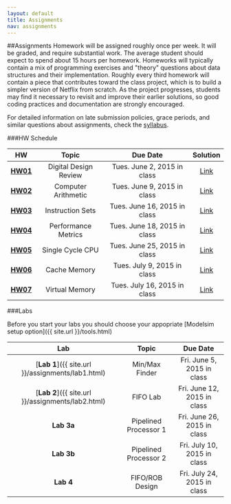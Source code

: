 ```yaml
---
layout: default
title: Assignments
nav: assignments
---
```


##Assignments
Homework will be assigned roughly once per week. It will be graded, and require substantial work. The average student should expect to spend about 15 hours per homework. Homeworks will typically contain a mix of programming exercises and "theory" questions about data structures and their implementation. Roughly every third homework will contain a piece that contributes toward the class project, which is to build a simpler version of Netflix from scratch. As the project progresses, students may find it necessary to revisit and improve their earlier solutions, so good coding practices and documentation are strongly encouraged.

For detailed information on late submission policies, grace periods, and similar questions about assignments, check the [syllabus](http://ee.usc.edu/~redekopp/ee457/Syllabus.pdf).


###HW Schedule

|                      HW                                      |           Topic            |                Due Date                  | Solution |
| :----------------------------------------------------------: | :------------------------: | :-------------------------------------:  | :----: |
| [**HW01**](http://ee.usc.edu/~redekopp/ee457/ee457_hw1.pdf)  | Digital Design Review      | Tues. June 2, 2015 in class   | [Link](http://ee.usc.edu/~redekopp/ee457/ee457_hw1_sol.pdf) |
| [**HW02**](http://ee.usc.edu/~redekopp/ee457/ee457_hw2.pdf)  | Computer Arithmetic      | Tues. June 9, 2015 in class   | [Link](http://ee.usc.edu/~redekopp/ee457/ee457_hw2_sol.pdf) |
| [**HW03**](http://ee.usc.edu/~redekopp/ee457/ee457_hw3.pdf)  | Instruction Sets       | Tues. June 16, 2015 in class   | [Link](http://ee.usc.edu/~redekopp/ee457/ee457_hw3_sol.pdf) |
| [**HW04**](http://ee.usc.edu/~redekopp/ee457/ee457_hw4.pdf)  | Performance Metrics        | Tues. June 18, 2015 in class   |  [Link](http://ee.usc.edu/~redekopp/ee457/ee457_hw4_sol.pdf) |
| [**HW05**](http://ee.usc.edu/~redekopp/ee457/ee457_hw5.pdf)  | Single Cycle CPU        | Tues. June 25, 2015 in class   |  [Link](http://ee.usc.edu/~redekopp/ee457/ee457_hw5_sol.pdf) |
| [**HW06**](http://ee.usc.edu/~redekopp/ee457/ee457_hw6.pdf)  | Cache Memory        | Tues. July 9, 2015 in class   |  [Link](http://ee.usc.edu/~redekopp/ee457/ee457_hw6_sol.pdf) |
| [**HW07**](http://ee.usc.edu/~redekopp/ee457/ee457_hw7.pdf)  | Virtual Memory        | Tues. July 16, 2015 in class   |  [Link](http://ee.usc.edu/~redekopp/ee457/ee457_hw7_sol.pdf) |

###Labs

Before you start your labs you should choose your appopriate [Modelsim setup option]({{ site.url }}/tools.html)

|                      Lab                                      |           Topic            |                Due Date                  |
| :----------------------------------------------------------: | :------------------------: | :-------------------------------------:  |
| [**Lab 1**]({{ site.url }}/assignments/lab1.html)  | Min/Max Finder      | Fri. June 5, 2015 in class   |
| [**Lab 2**]({{ site.url }}/assignments/lab2.html)  | FIFO Lab     | Fri. June 12, 2015 in class   |
| **Lab 3a**  | Pipelined Processor 1      | Fri. June 26, 2015 in class   |
| **Lab 3b**  | Pipelined Processor 2      | Fri. July 10, 2015 in class   |
| **Lab 4**  | FIFO/ROB Design      | Fri. July 24, 2015 in class   |

